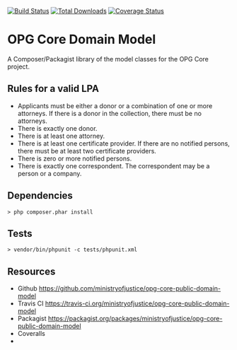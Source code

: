 [![Build Status](https://travis-ci.org/ministryofjustice/opg-core-public-domain-model.png)](https://travis-ci.org/ministryofjustice/opg-core-public-domain-model)
[![Total Downloads](https://poser.pugx.org/ministryofjustice/opg-core-public-domain-model/downloads.png)](https://packagist.org/packages/ministryofjustice/opg-core-public-domain-model)
[![Coverage Status](https://coveralls.io/repos/ministryofjustice/opg-core-public-domain-model/badge.png)](https://coveralls.io/r/ministryofjustice/opg-core-public-domain-model)

# OPG Core Domain Model

A Composer/Packagist library of the model classes for the OPG Core project.

## Rules for a valid LPA

* Applicants must be either a donor or a combination of one or more attorneys.  If there is a donor in the collection, there must be no attorneys.
* There is exactly one donor.
* There is at least one attorney.
* There is at least one certificate provider.  If there are no notified persons, there must be at least two certificate providers.
* There is zero or more notified persons.
* There is exactly one correspondent.  The correspondent may be a person or a company.

## Dependencies

```
> php composer.phar install
```

## Tests

```
> vendor/bin/phpunit -c tests/phpunit.xml
```

## Resources

* Github https://github.com/ministryofjustice/opg-core-public-domain-model
* Travis CI https://travis-ci.org/ministryofjustice/opg-core-public-domain-model
* Packagist https://packagist.org/packages/ministryofjustice/opg-core-public-domain-model
* Coveralls
*

